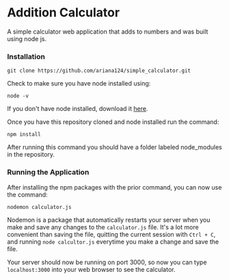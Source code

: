 # Addition Calculator

A simple calculator web application that adds to numbers and  was built using node js.

### Installation

```
git clone https://github.com/ariana124/simple_calculator.git
```

Check to make sure you have node installed using:

```
node -v
```

If you don't have node installed, download it [here](https://nodejs.org/en/download/).

Once you have this repository cloned and node installed run the command:

```
npm install
```

After running this command you should have a folder labeled node_modules in the repository.

### Running the Application

After installing the npm packages with the prior command, you can now use the command:

```
nodemon calculator.js
```

Nodemon is a package that automatically restarts your server when you make and save any changes to the `calculator.js` file. It's a lot more convenient than saving the file, quitting the current session with `Ctrl + C`, and running `node calcultor.js` everytime you make a change and save the file.

Your server should now be running on port 3000, so now you can type `localhost:3000` into your web browser to see the calculator.
